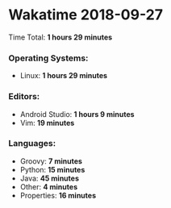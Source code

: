 # Wakatime 2018-09-27

Time Total: **1 hours 29 minutes**

### Operating Systems:
- Linux: **1 hours 29 minutes** 

### Editors:
- Android Studio: **1 hours 9 minutes** 
- Vim: **19 minutes** 

### Languages:
- Groovy: **7 minutes** 
- Python: **15 minutes** 
- Java: **45 minutes** 
- Other: **4 minutes** 
- Properties: **16 minutes** 

